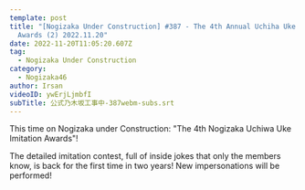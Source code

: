 ```yaml
---
template: post
title: "[Nogizaka Under Construction] #387 - The 4th Annual Uchiha Uke Imitation
  Awards (2) 2022.11.20"
date: 2022-11-20T11:05:20.607Z
tag:
  - Nogizaka Under Construction
category:
  - Nogizaka46
author: Irsan
videoID: ywErjLjmbfI
subTitle: 公式乃木坂工事中-387webm-subs.srt
---
```

This time on Nogizaka under Construction: "The 4th Nogizaka Uchiwa Uke Imitation Awards"!

The detailed imitation contest, full of inside jokes that only the members know, is back for the first time in two years!
New impersonations will be performed!